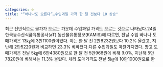 ```yaml
---
categories: e
title: "“바나나도 오른다”…수입과일 가격 한 달 전보다 10 상승"
---
```

최근 전반적으로 물가가 오르는 가운데 수입과일 가격도 오르는 것으로 나타났다.24일 한국농수산식품유통공사(aT) 농산물유통정보(KAMIS)에 따르면, 전날 수입 바나나 도매가격은 13㎏에 3만1100원이었다. 이는 한 달 전 2만8232원보다 10.2% 올랐고, 지난해 2만5220원과 비교하면 23.3% 비싸졌다.다른 수입과일도 마찬가지였다. 망고 도매가격은 전날 5㎏에 6만4380원으로 한 달 전 5만968원에 비해 9.0%, 지난해 5만7820원에 비해서는 11.3% 올랐다. 체리 도매가격도 전날 5㎏에 10만1000원으로 한